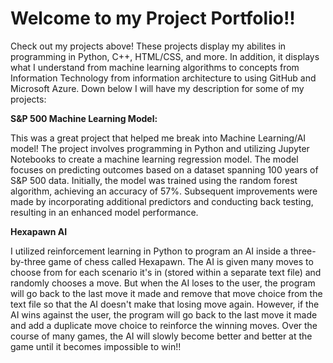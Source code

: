 # Welcome to my Project Portfolio!!

  Check out my projects above! These projects display my abilites in programming in Python, C++, HTML/CSS, and more. In addition, it displays what I understand from machine learning algorithms to concepts from
Information Technology from information architecture to using GitHub and Microsoft Azure. Down below I will have my description for some of my projects:

**S&P 500 Machine Learning Model:**

  This was a great project that helped me break into Machine Learning/AI model! The project involves programming in Python and utilizing Jupyter Notebooks to create a machine learning regression model. The model focuses on predicting outcomes based on a dataset spanning 100 years of S&P 500 data. Initially, the model was trained using the random forest algorithm, achieving an accuracy of 57%. Subsequent improvements were made by incorporating additional predictors and conducting back testing, resulting in an enhanced model performance.

**Hexapawn AI**

I utilized reinforcement learning in Python to program an AI inside a three-by-three game of chess called Hexapawn. The AI is given many moves to choose from for each scenario it's in (stored within a separate text file) and randomly chooses a move. But when the AI loses to the user, the program will go back to the last move it made and remove that move choice from the text file so that the AI doesn't make that losing move again. However, if the AI wins against the user, the program will go back to the last move it made and add a duplicate move choice to reinforce the winning moves. Over the course of many games, the AI will slowly become better and better at the game until it becomes impossible to win!!



